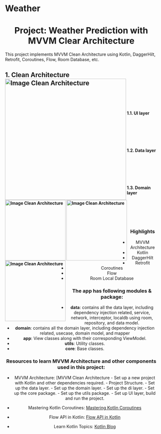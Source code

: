# Weather

<h1 align="center">Project: Weather Prediction with MVVM Clear Architecture</h1>

This project implements MVVM Clean Architecture using Kotlin, DaggerHilt, Retrofit, Coroutines, Flow, Room Database, etc.

<div align="center"/>
<h2 align="left">1. Clean Architecture
  <img align="left"  width="400" height="400" src="https://developer.android.com/static/topic/libraries/architecture/images/mad-arch-overview.png" alt="Image Clean Architecture"/>
</h2>
<br>
<br>
<br>
<br>

<h4 align="left">1.1. UI layer
  <img align="left"  width="200" height="200" src="https://developer.android.com/static/topic/libraries/architecture/images/mad-arch-overview-ui.png" alt="Image Clean Architecture"/>
</h4>
<br>
<br>
<br>
<br>

<h4 align="left">1.2. Data layer
  <img align="left"  width="200" height="200" src="https://developer.android.com/static/topic/libraries/architecture/images/mad-arch-overview-data.png" alt="Image Clean Architecture"/>
</h4>

<br>
<br>
<br>
<br>

<h4 align="left">1.3. Domain layer
  <img align="left"  width="200" height="200" src="https://developer.android.com/static/topic/libraries/architecture/images/mad-arch-overview-domain.png" alt="Image Clean Architecture"/>
</h4>
<br>
<br>
<br>
<br>

### Highlights
- MVVM Architecture
- Kotlin
- DaggerHilt
- Retrofit
- Coroutines
- Flow
- Room Local Database

### The app has following modules & package:

- **data**: contains all the data layer, including dependency injection related, service, network, interceptor, localdb using room, repository, and data model.
- **domain**: contains all the domain layer, including dependency injection related, usecase, domain model, and mapper
- **app**: View classes along with their corresponding ViewModel.
- **utils**: Utility classes.
- **core**: Base classes.

### Resources to learn MVVM Architecture and other components used in this project:

- MVVM
  Architecture: [MVVM Clean Architecture
        - Set up a new project with Kotlin and other dependencies required.
        - Project Structure.
        - Set up the data layer.
        - Set up the domain layer.
        - Set up the di layer.
        - Set up the core package.
        - Set up the utils package.
        - Set up UI layer, build and run the project.
  
- Mastering Kotlin
  Coroutines: [Mastering Kotlin Coroutines](https://amitshekhar.me/blog/kotlin-coroutines)
- Flow API in Kotlin: [Flow API in Kotlin](https://amitshekhar.me/blog/flow-api-in-kotlin)
- Learn Kotlin Topics: [Kotlin Blog](https://amitshekhar.me/tags/kotlin)
